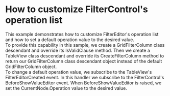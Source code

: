 # How to customize FilterControl's operation list


This example demonstrates how to customize FilterEditor's operation list and how to set a default operation value to the desired value.<br />To provide this capability in this sample, we create a GridFilterColumn class descendant and override its IsValidClause method. Then we create a TableView class descendant and override its CreateFilterColumn method to return our GridFilterColumn class descendant object instead of the default GridFilterColumn object.<br />To change a default operation value, we subscribe to the TableView's FilterEditorCreated event. In this handler we subscribe to the FilterControl's BeforeShowValueEditor event. When BeforeShowValueEditor is raised, we set the CurrentNode.Operation value to the desired value.

<br/>


